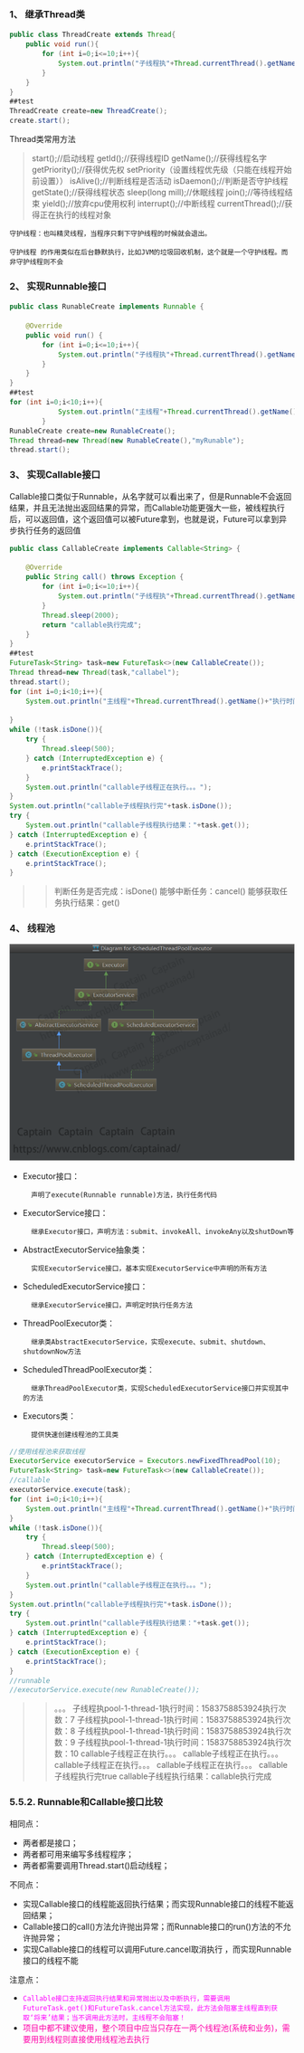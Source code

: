### 1、 继承Thread类

```java
public class ThreadCreate extends Thread{
    public void run(){
        for (int i=0;i<=10;i++){
            System.out.println("子线程执"+Thread.currentThread().getName()+"执行时间："+new Date().getTime()+"执行次数："+i);
        }
    }
}
##test
ThreadCreate create=new ThreadCreate();
create.start();
```
Thread类常用方法
>start();//启动线程
getId();//获得线程ID
getName();//获得线程名字
getPriority();//获得优先权
setPriority（设置线程优先级（只能在线程开始前设置））
isAlive();//判断线程是否活动
isDaemon();//判断是否守护线程
getState();//获得线程状态
sleep(long mill);//休眠线程
join();//等待线程结束
yield();//放弃cpu使用权利
interrupt();//中断线程
currentThread();//获得正在执行的线程对象

    守护线程：也叫精灵线程，当程序只剩下守护线程的时候就会退出。
    
    守护线程 的作用类似在后台静默执行，比如JVM的垃圾回收机制，这个就是一个守护线程。而非守护线程则不会

### 2、 实现Runnable接口

```java
public class RunableCreate implements Runnable {

    @Override
    public void run() {
        for (int i=0;i<=10;i++){
            System.out.println("子线程执"+Thread.currentThread().getName()+"执行时间："+new Date().getTime()+"执行次数："+i);
        }
    }
}
##test
for (int i=0;i<10;i++){
            System.out.println("主线程"+Thread.currentThread().getName()+"执行时间:"+new Date().getTime()+"执行次数："+i);
        }
RunableCreate create=new RunableCreate();
Thread thread=new Thread(new RunableCreate(),"myRunable");
thread.start();
```
### 3、 实现Callable接口

Callable接口类似于Runnable，从名字就可以看出来了，但是Runnable不会返回结果，并且无法抛出返回结果的异常，而Callable功能更强大一些，被线程执行后，可以返回值，这个返回值可以被Future拿到，也就是说，Future可以拿到异步执行任务的返回值
```java
public class CallableCreate implements Callable<String> {

    @Override
    public String call() throws Exception {
        for (int i=0;i<=10;i++){
            System.out.println("子线程执"+Thread.currentThread().getName()+"执行时间："+new Date().getTime()+"执行次数："+i);
        }
        Thread.sleep(2000);
        return "callable执行完成";
    }
}
##test
FutureTask<String> task=new FutureTask<>(new CallableCreate());
Thread thread=new Thread(task,"callabel");
thread.start();
for (int i=0;i<10;i++){
    System.out.println("主线程"+Thread.currentThread().getName()+"执行时间:"+new Date().getTime()+"执行次数："+i);

}
while (!task.isDone()){
    try {
        Thread.sleep(500);
    } catch (InterruptedException e) {
        e.printStackTrace();
    }
    System.out.println("callable子线程正在执行。。。");
}
System.out.println("callable子线程执行完"+task.isDone());
try {
    System.out.println("callable子线程执行结果："+task.get());
} catch (InterruptedException e) {
    e.printStackTrace();
} catch (ExecutionException e) {
    e.printStackTrace();
}
```
>>判断任务是否完成：isDone()
能够中断任务：cancel()
能够获取任务执行结果：get()

### 4、 线程池

![丢失](/Java高级/资料/线程池api结构.png "哨兵简介")  

* Executor接口：

        声明了execute(Runnable runnable)方法，执行任务代码

* ExecutorService接口：

        继承Executor接口，声明方法：submit、invokeAll、invokeAny以及shutDown等

* AbstractExecutorService抽象类：

        实现ExecutorService接口，基本实现ExecutorService中声明的所有方法

* ScheduledExecutorService接口：

        继承ExecutorService接口，声明定时执行任务方法

* ThreadPoolExecutor类：

        继承类AbstractExecutorService，实现execute、submit、shutdown、shutdownNow方法
* ScheduledThreadPoolExecutor类：

        继承ThreadPoolExecutor类，实现ScheduledExecutorService接口并实现其中的方法

* Executors类：

        提供快速创建线程池的工具类

```java
//使用线程池来获取线程
ExecutorService executorService = Executors.newFixedThreadPool(10);
FutureTask<String> task=new FutureTask<>(new CallableCreate());
//callable
executorService.execute(task);
for (int i=0;i<10;i++){
    System.out.println("主线程"+Thread.currentThread().getName()+"执行时间:"+new Date().getTime()+"执行次数："+i);
}
while (!task.isDone()){
    try {
        Thread.sleep(500);
    } catch (InterruptedException e) {
        e.printStackTrace();
    }
    System.out.println("callable子线程正在执行。。。");
}
System.out.println("callable子线程执行完"+task.isDone());
try {
    System.out.println("callable子线程执行结果："+task.get());
} catch (InterruptedException e) {
    e.printStackTrace();
} catch (ExecutionException e) {
    e.printStackTrace();
}
//runnable
//executorService.execute(new RunableCreate());
```
>>。。。
子线程执pool-1-thread-1执行时间：1583758853924执行次数：7
子线程执pool-1-thread-1执行时间：1583758853924执行次数：8
子线程执pool-1-thread-1执行时间：1583758853924执行次数：9
子线程执pool-1-thread-1执行时间：1583758853924执行次数：10
callable子线程正在执行。。。
callable子线程正在执行。。。
callable子线程正在执行。。。
callable子线程正在执行。。。
callable子线程执行完true
callable子线程执行结果：callable执行完成


### 5.5.2.	Runnable和Callable接口比较

相同点：

* 两者都是接口；
* 两者都可用来编写多线程程序；
* 两者都需要调用Thread.start()启动线程；

不同点：

* 实现Callable接口的线程能返回执行结果；而实现Runnable接口的线程不能返回结果；
* Callable接口的call()方法允许抛出异常；而Runnable接口的run()方法的不允许抛异常；
* 实现Callable接口的线程可以调用Future.cancel取消执行 ，而实现Runnable接口的线程不能

注意点：

* <code><font color=FF00FF>Callable接口支持返回执行结果和异常抛出以及中断执行，需要调用FutureTask.get()和FutureTask.cancel方法实现，此方法会阻塞主线程直到获取‘将来’结果；当不调用此方法时，主线程不会阻塞！</font></code>
* <font color=ff00aa>项目中都不建议使用，整个项目中应当只存在一两个线程池(系统和业务)，需要用到线程则直接使用线程池去执行</font>
